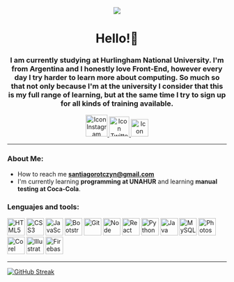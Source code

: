 <div id="header" align="center">
  <img src="http://drive.google.com/uc?export=view&id=1eBi2Frc6I2uQ0BVYMailf09MBx-bXdmZ"/>
  <h1 align="center">Hello!👋</h1>
  <h3 align="center">
    I am currently studying at Hurlingham National University. I'm from Argentina and I honestly love Front-End, however every day I try harder to learn       more about computing. So much so that not only because I'm at the university I consider that this is my full range of learning, but at the same time I     try to sign up for all kinds of training available.
  </h3>
  <a href="https://www.instagram.com/santisinho/" target="_blank">
    <img src="https://www.svgrepo.com/show/520798/instagram.svg" alt="Icon Instagram" width="50px"/>
  </a>
  <a href="https://twitter.com/rotczyn" target="_blank">
    <img src="https://www.svgrepo.com/show/510291/twitter.svg" alt="Icon Twitter" width="46px"/>
  </a>
  <a href="https://www.linkedin.com/in/rotczyn/" target="_blank">
    <img src="https://www.svgrepo.com/show/510045/linkedin.svg" alt="Icon LinkedIn" width="40px"/>
  </a>
</div>
<hr>

### About Me:
- How to reach me **santiagorotczyn@gmail.com**
- I'm currently learning **programming at UNAHUR** and learning **manual testing at Coca-Cola**.
<h3> Lenguajes and tools: </h3>
<div>
  <img src="https://www.svgrepo.com/show/512355/html-124.svg" alt="HTML5" width="40px"/>
  <img src="https://www.svgrepo.com/show/508794/css3-01.svg" alt="CSS3" width="40px"/>
  <img src="https://www.svgrepo.com/show/512400/javascript-155.svg" alt="JavaScript" width="40px"/>
  <img src="https://www.svgrepo.com/show/378490/bootstrap-fill.svg" alt="Bootstrap" width="40px"/>
  <img src="https://www.svgrepo.com/show/473619/git.svg" alt="Git" width="40px"/>
  <img src="https://www.svgrepo.com/show/314392/node.svg" alt="Node" width="40px"/>
  <img src="https://www.svgrepo.com/show/503536/react.svg" alt="React" width="40px"/>
  <img src="https://www.svgrepo.com/show/512738/python-127.svg" alt="Python" width="40px"/>
  <img src="https://www.svgrepo.com/show/508921/java.svg" alt="Java" width="40px"/>
  <img src="https://www.svgrepo.com/show/394296/mysql.svg" alt="MySQL" width="40px"/>
  <img src="https://www.svgrepo.com/show/508752/photoshop.svg" alt="Photoshop" width="40px"/>
  <img src="https://www.svgrepo.com/show/508792/corel-draw.svg" alt="Corel" width="40px"/>
  <img src="https://www.svgrepo.com/show/508749/illustrator.svg" alt="Illustrator" width="40px"/>
  <img src="https://www.svgrepo.com/show/473606/firebase.svg" alt="Firebase" width="40px"/>
</div>
<hr>



[![GitHub Streak](https://github-readme-streak-stats.herokuapp.com?user=rotczyn&theme=tokyonight&hide_border=true&border_radius=6.4&date_format=j%20M%5B%20Y%5D&mode=weekly&card_width=1000&background=53%2C8A10EB%2C2E0F4A)](https://git.io/streak-stats)

